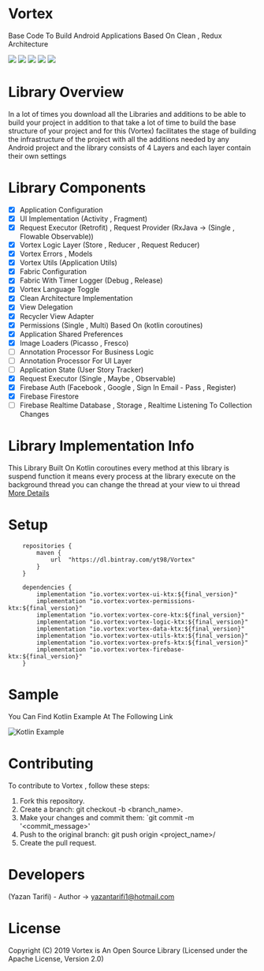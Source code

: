 # Vortex
Base Code To Build Android Applications Based On Clean , Redux Architecture

![](https://img.shields.io/badge/License-Apache%202.0-blue)
![](https://img.shields.io/badge/Project%20Status-Beta%20Version-yellow)
![](https://img.shields.io/badge/Android%20Status-AndroidX-green)
![](https://img.shields.io/badge/Version-1.0.8-orange)
![](https://img.shields.io/badge/Language-Kotlin-orange)

# Library Overview

In a lot of times you download all the Libraries and additions to be able to build your project in addition to that take a lot of time to build the base structure of your project and for this (Vortex) facilitates the stage of building the infrastructure of the project with all the additions needed by any Android project and the library consists of 4 Layers and each layer contain their own settings

# Library Components


- [x] Application Configuration
- [x] UI Implementation (Activity , Fragment)
- [x] Request Executor (Retrofit) , Request Provider (RxJava -> (Single , Flowable Observable))
- [x] Vortex Logic Layer (Store , Reducer , Request Reducer)
- [x] Vortex Errors , Models
- [x] Vortex Utils (Application Utils)
- [x] Fabric Configuration
- [x] Fabric With Timer Logger (Debug , Release)
- [x] Vortex Language Toggle
- [x] Clean Architecture Implementation
- [x] View Delegation
- [x] Recycler View Adapter
- [x] Permissions (Single , Multi) Based On (kotlin coroutines)
- [x] Application Shared Preferences
- [x] Image Loaders (Picasso , Fresco)
- [ ] Annotation Processor For Business Logic
- [ ] Annotation Processor For UI Layer
- [ ] Application State (User Story Tracker)
- [x] Request Executor (Single , Maybe , Observable)
- [x] Firebase Auth (Facebook , Google , Sign In Email - Pass , Register)
- [x] Firebase Firestore
- [ ] Firebase Realtime Database , Storage , Realtime Listening To Collection Changes

# Library Implementation Info

This Library Built On Kotlin coroutines
every method at this library is suspend function it means every process at the library execute on the background thread
you can change the thread at your view to ui thread 
[More Details](https://github.com/Kotlin/kotlinx.coroutines)

# Setup

```
    repositories {
        maven {
            url  "https://dl.bintray.com/yt98/Vortex"
        }
    }
```

```
    dependencies {
        implementation "io.vortex:vortex-ui-ktx:${final_version}"
        implementation "io.vortex:vortex-permissions-ktx:${final_version}"
        implementation "io.vortex:vortex-core-ktx:${final_version}"
        implementation "io.vortex:vortex-logic-ktx:${final_version}"
        implementation "io.vortex:vortex-data-ktx:${final_version}"
        implementation "io.vortex:vortex-utils-ktx:${final_version}"
        implementation "io.vortex:vortex-prefs-ktx:${final_version}"
        implementation "io.vortex:vortex-firebase-ktx:${final_version}"
    }
```

# Sample

You Can Find Kotlin Example At The Following Link

![Kotlin Example](https://github.com/Vortex-io/Examples/tree/master/Android)

# Contributing


To contribute to Vortex , follow these steps:

1. Fork this repository.
2. Create a branch: git checkout -b <branch_name>.
3. Make your changes and commit them: `git commit -m '<commit_message>'
4. Push to the original branch: git push origin <project_name>/<location>
5. Create the pull request.

# Developers

(Yazan Tarifi) - Author -> yazantarifi1@hotmail.com

# License

Copyright (C) 2019 Vortex is An Open Source Library  (Licensed under the Apache License, Version 2.0)
